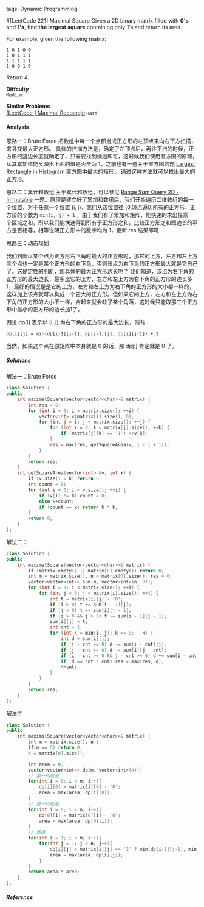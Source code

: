 tags: Dynamic Programming

#[LeetCode 221] Maximal Square
Given a 2D binary matrix filled with **0's** and **1's**, 
find **the largest square** containing only 1's and return its area.

For example, given the following matrix:

    1 0 1 0 0
    1 0 1 1 1
    1 1 1 1 1
    1 0 0 1 0
Return 4.


**Diffculty**  
`Medium`

**Similar Problems**  
[[LeetCode ] Maximal Rectangle]() `Hard`

#### Analysis

思路一：Brute Force
把数组中每一个点都当成正方形的左顶点来向右下方扫描，来寻找最大正方形。
具体的扫描方法是，确定了左顶点后，再往下扫的时候，正方形的竖边长度就确定了，只需要找到横边即可，这时候我们使用直方图的原理，从其累加值能反映出上面的值是否全为 1，之前也有一道关于直方图的题 [Largest Rectangle in Histogram][] 直方图中最大的矩形 。通过这种方法就可以找出最大的正方形。


思路二：累计和数组
关于累计和数组，可以参见 [Range Sum Query 2D - Immutable][] 一题。原理是建立好了累加和数组后，我们开始遍历二维数组的每一个位置，对于任意一个位置 (i, j)，我们从该位置往 (0,0)点遍历所有的正方形，正方形的个数为 `min(i, j) + 1` ，由于我们有了累加和矩阵，能快速的求出任意一个区域之和，所以我们能快速得到所有子正方形之和，比较正方形之和跟边长的平方是否相等，相等说明正方形中的数字均为 1，更新 res 结果即可

思路三：动态规划

我们判断以某个点为正方形右下角时最大的正方形时，那它的上方，左方和左上方三个点也一定是某个正方形的右下角，否则该点为右下角的正方形最大就是它自己了。这是定性的判断，那具体的最大正方形边长呢？
我们知道，该点为右下角的正方形的最大边长，最多比它的上方，左方和左上方为右下角的正方形的边长多 1，最好的情况是是它的上方，左方和左上方为右下角的正方形的大小都一样的，这样加上该点就可以构成一个更大的正方形。但如果它的上方，左方和左上方为右下角的正方形的大小不一样，合起来就会缺了某个角落，这时候只能取那三个正方形中最小的正方形的边长加1了。

假设 dp[i] 表示以 (i, j) 为右下角的正方形的最大边长，则有：

    dp[i][j] = min(dp[i-1][j-1], dp[i-1][j], dp[i][j-1]) + 1

当然，如果这个点在原矩阵中本身就是 0 的话，那 dp[i] 肯定就是 0 了。

##### Solutions


解法一：Brute Force

```cpp
class Solution {
public:
    int maximalSquare(vector<vector<char>>& matrix) {
        int res = 0;
        for (int i = 0; i < matrix.size(); ++i) {
            vector<int> v(matrix[i].size(), 0);
            for (int j = i; j < matrix.size(); ++j) {
                for (int k = 0; k < matrix[j].size(); ++k) {
                    if (matrix[j][k] == '1') ++v[k];
                }
                res = max(res, getSquareArea(v, j - i + 1));
            }
        }
        return res;
    }
    int getSquareArea(vector<int> &v, int k) {
        if (v.size() < k) return 0;
        int count = 0;
        for (int i = 0; i < v.size(); ++i) {
            if (v[i] != k) count = 0; 
            else ++count;
            if (count == k) return k * k;
        }
        return 0;
    }
};
```

解法二：

```cpp
class Solution {
public:
    int maximalSquare(vector<vector<char>>& matrix) {
        if (matrix.empty() || matrix[0].empty()) return 0;
        int m = matrix.size(), n = matrix[0].size(), res = 0;
        vector<vector<int>> sum(m, vector<int>(n, 0));
        for (int i = 0; i < matrix.size(); ++i) {
            for (int j = 0; j < matrix[i].size(); ++j) {
                int t = matrix[i][j] - '0';
                if (i > 0) t += sum[i - 1][j];
                if (j > 0) t += sum[i][j - 1];
                if (i > 0 && j > 0) t -= sum[i - 1][j - 1];
                sum[i][j] = t;
                int cnt = 1;
                for (int k = min(i, j); k >= 0; --k) {
                    int d = sum[i][j];
                    if (i - cnt >= 0) d -= sum[i - cnt][j];
                    if (j - cnt >= 0) d -= sum[i][j - cnt];
                    if (i - cnt >= 0 && j - cnt >= 0) d += sum[i - cnt][j - cnt];
                    if (d == cnt * cnt) res = max(res, d);
                    ++cnt;
                }
            }
        }
        return res;
    }
};
```

解法三

```cpp
class Solution {
public:
    int maximalSquare(vector<vector<char>>& matrix) {
        int m = matrix.size(), n ;
        if(m == 0) return 0;
        n = matrix[0].size();

        int area = 0;
        vector<vector<int>> dp(m, vector<int>(n));
        // 第一列赋值
        for(int i = 0; i < m; i++){
            dp[i][0] = matrix[i][0] - '0';
            area = max(area, dp[i][0]);
        }
        // 第一行赋值
        for(int i = 0; i < n; i++){
            dp[0][i] = matrix[0][i] - '0';
            area = max(area, dp[0][i]);
        }
        // 递推
        for(int i = 1; i < m; i++){
            for(int j = 1; j < n; j++){
                dp[i][j] = matrix[i][j] == '1' ? min(dp[i-1][j-1], min(dp[i-1][j], dp[i][j-1])) + 1 : 0;
                area = max(area, dp[i][j]);
            }
        }
        return area * area;
    }
};
```

##### Reference


[Largest Rectangle in Histogram]:https://leetcode.com/problems/largest-rectangle-in-histogram
[Range Sum Query 2D - Immutable]:https://leetcode.com/problems/range-sum-query-2d-immutable